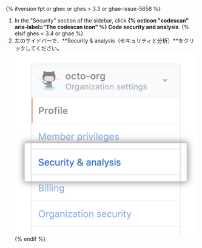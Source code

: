 {% ifversion fpt or ghec or ghes > 3.3 or ghae-issue-5658 %}
1. In the "Security" section of the sidebar, click **{% octicon "codescan" aria-label="The codescan icon" %} Code security and analysis**.
{% elsif ghes < 3.4 or ghae %}
1. 左のサイドバーで、**Security & analysis（セキュリティと分析）**をクリックしてください。 ![Organization設定の"セキュリティと分析"タブ](/assets/images/help/organizations/org-settings-security-and-analysis.png)
{% endif %}
